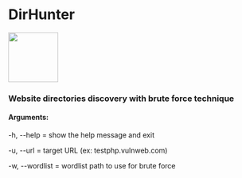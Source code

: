 # DirHunter
<p align="left">
  <img width="100" height="100" src="https://i.imgur.com/E2hqvEv.png">
</p>

### Website directories discovery with brute force technique
#### Arguments:

  -h, --help = show the help message and exit
  
  -u, --url = target URL (ex: testphp.vulnweb.com)
  
  -w, --wordlist = wordlist path to use for brute force
